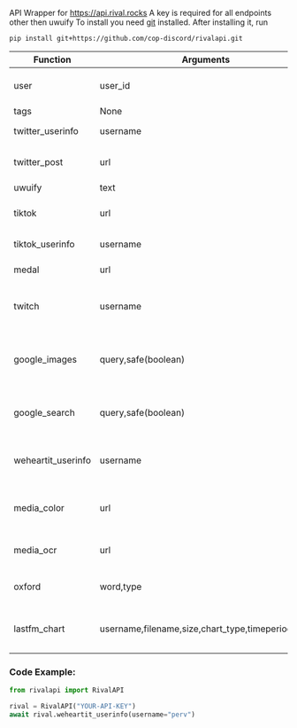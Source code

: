 API Wrapper for https://api.rival.rocks
A key is required for all endpoints other then uwuify
To install you need [git](https://git-scm.com/downloads) installed. After installing it, run
```shell
pip install git+https://github.com/cop-discord/rivalapi.git
```

| Function     | Arguments | Description   |
| ------------- | ------------- | ------------- |
| user | user_id | URL to the source image |
| tags | None | get tags | 
| twitter_userinfo | username  | get a twitter user lookup |
| twitter_post | url | get a twitter post's information | 
| uwuify | text | uwuify text |
| tiktok | url | get a tiktok post's information |
| tiktok_userinfo | username | get a tiktok user lookup |
| medal | url | get a medal clip lookup |
| twitch | username | get user information on a twitch account |
| google_images | query,safe(boolean) | get a google image search request |
| google_search | query,safe(boolean) | get a google search request |
| weheartit_userinfo | username | get a weheartit account's statistics |
| media_color | url | get an image's dominant color |
| media_ocr | url | get text output from an image |
| oxford | word,type | get a word's definition |
| lastfm_chart | username,filename,size,chart_type,timeperiod,limit | get a lastfm chart of a specific lastfm user |

### Code Example:
```python
from rivalapi import RivalAPI

rival = RivalAPI("YOUR-API-KEY")
await rival.weheartit_userinfo(username="perv")
```
